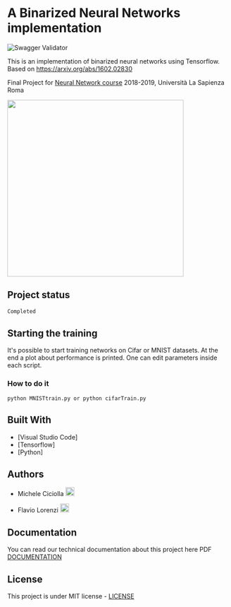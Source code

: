 # A Binarized Neural Networks implementation
![Swagger Validator](https://badgen.net/github/status/micromatch/micromatch/4.0.1)

This is an implementation of binarized neural networks using Tensorflow. Based on https://arxiv.org/abs/1602.02830

Final Project for [Neural Network course](http://www.uncini.com/dida/NN/index.html) 2018-2019, Università La Sapienza Roma

<a href="https://www.dis.uniroma1.it/"><img src="http://www.dis.uniroma1.it/sites/default/files/marchio%20logo%20eng%20jpg.jpg" width="400"></a>

## Project status
```bash
Completed
```

## Starting the training

It's possible to start training networks on Cifar or MNIST datasets. At the end a plot about performance is printed. 
One can edit parameters inside each script.
### How to do it
```
python MNISTtrain.py or python cifarTrain.py
```

## Built With

* [Visual Studio Code]
* [Tensorflow]
* [Python]

## Authors

* Michele Ciciolla <a href="https://github.com/micheleciciolla"><img src="https://upload.wikimedia.org/wikipedia/commons/thumb/9/91/Octicons-mark-github.svg/1024px-Octicons-mark-github.svg.png" width="20"></a>

* Flavio Lorenzi <a href="https://github.com/FlavioLorenzi"><img src="https://upload.wikimedia.org/wikipedia/commons/thumb/9/91/Octicons-mark-github.svg/1024px-Octicons-mark-github.svg.png" width="20"></a>
 
## Documentation
You can read our technical documentation about this project here PDF [DOCUMENTATION](report.pdf)

## License
This project is under MIT license - [LICENSE](./LICENSE)



